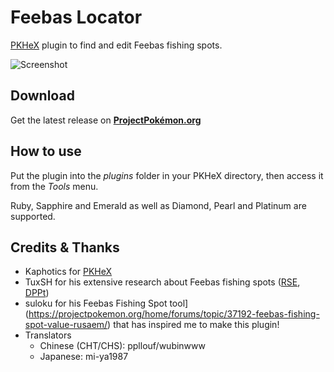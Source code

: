 # Feebas Locator
[PKHeX](https://projectpokemon.org/home/files/file/1-pkhex/) plugin to find and edit Feebas fishing spots.

![Screenshot](https://repository-images.githubusercontent.com/143191805/31f357c3-a339-42d8-8cb2-da5f7448e7e6)

## Download
Get the latest release on **[ProjectPokémon.org](https://projectpokemon.org/home/files/file/2885-pkhex-plugin-feebas-locator/)**

## How to use
Put the plugin into the *plugins* folder in your PKHeX directory, then access it from the *Tools* menu.

Ruby, Sapphire and Emerald as well as Diamond, Pearl and Platinum are supported.

## Credits & Thanks
- Kaphotics for [PKHeX](https://github.com/kwsch/PKHeX)
- TuxSH for his extensive research about Feebas fishing spots ([RSE](https://www.smogon.com/forums/threads/past-gen-rng-research.61090/page-34#post-3986326), [DPPt](https://www.smogon.com/forums/threads/past-gen-rng-research.61090/page-36#post-4079097))
- suloku for his Feebas Fishing Spot tool](https://projectpokemon.org/home/forums/topic/37192-feebas-fishing-spot-value-rusaem/) that has inspired me to make this plugin!
- Translators
  - Chinese (CHT/CHS): ppllouf/wubinwww
  - Japanese: mi-ya1987